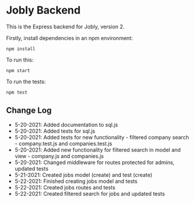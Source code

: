 # Jobly Backend

This is the Express backend for Jobly, version 2.

Firstly, install dependencies in an npm environment:

    npm install

To run this:

    npm start

To run the tests:

    npm test

## Change Log

-   5-20-2021: Added documentation to sql.js
-   5-20-2021: Added tests for sql.js
-   5-20-2021: Added tests for new functionality - filtered company search - company.test.js and companies.test.js
-   5-20-2021: Added new functionality for filtered search in model and view - company.js and companies.js
-   5-20-2021: Changed middleware for routes protected for admins, updated tests
-   5-21-2021: Created jobs model (create) and test (create)
-   5-22-2021: Finished creating jobs model and tests
-   5-22-2021: Created jobs routes and tests
-   5-22-2021: Created filtered search for jobs and updated tests
